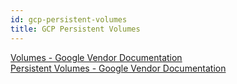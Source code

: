 ```yaml
---
id: gcp-persistent-volumes
title: GCP Persistent Volumes
---
```


[Volumes - Google Vendor Documentation](https://kubernetes.io/docs/concepts/storage/volumes/)  
[Persistent Volumes - Google Vendor Documentation](https://kubernetes.io/docs/concepts/storage/persistent-volumes/)  
